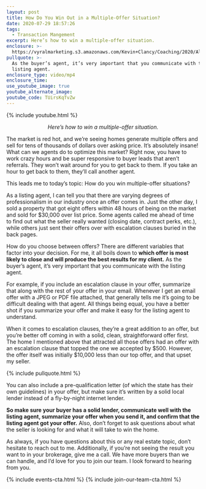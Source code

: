 ```yaml
---
layout: post
title: How Do You Win Out in a Multiple-Offer Situation?
date: 2020-07-29 18:57:26
tags:
  - Transaction Mangement
excerpt: Here’s how to win a multiple-offer situation.
enclosure: >-
  https://vyralmarketing.s3.amazonaws.com/Kevin+Clancy/Coaching/2020/Albany+Real+Estate+Agent-+How+Do+You+Win+Multiple+Offers_.mp4
pullquote: >-
  As the buyer’s agent, it’s very important that you communicate with the
  listing agent.
enclosure_type: video/mp4
enclosure_time:
use_youtube_image: true
youtube_alternate_image:
youtube_code: TUirsKqTvZw
---
```


{% include youtube.html %}

<p style="text-align: center;"><em>Here’s how to win a multiple-offer situation.</em></p>

The market is red hot, and we’re seeing homes generate multiple offers and sell for tens of thousands of dollars over asking price. It’s absolutely insane\! What can we agents do to optimize this market? Right now, you have to work crazy hours and be super responsive to buyer leads that aren’t referrals. They won’t wait around for you to get back to them. If you take an hour to get back to them, they’ll call another agent.&nbsp;

This leads me to today’s topic: How do you win multiple-offer situations?

As a listing agent, I can tell you that there are varying degrees of professionalism in our industry once an offer comes in. Just the other day, I sold a property that got eight offers within 48 hours of being on the market and sold for $30,000 over list price. Some agents called me ahead of time to find out what the seller really wanted (closing date, contract perks, etc.), while others just sent their offers over with escalation clauses buried in the back pages.&nbsp;

How do you choose between offers? There are different variables that factor into your decision. For me, it all boils down to **which offer is most likely to close and will produce the best results for my client.** As the buyer’s agent, it’s very important that you communicate with the listing agent.&nbsp;

For example, if you include an escalation clause in your offer, summarize that along with the rest of your offer in your email. Whenever I get an email offer with a JPEG or PDF file attached, that generally tells me it’s going to be difficult dealing with that agent. All things being equal, you have a better shot if you summarize your offer and make it easy for the listing agent to understand.&nbsp;

When it comes to escalation clauses, they’re a great addition to an offer, but you’re better off coming in with a solid, clean, straightforward offer first. The home I mentioned above that attracted all those offers had an offer with an escalation clause that topped the one we accepted by $500. However, the offer itself was initially $10,000 less than our top offer, and that upset my seller.

{% include pullquote.html %}

You can also include a pre-qualification letter (of which the state has their own guidelines) in your offer, but make sure it’s written by a solid local lender instead of a fly-by-night internet lender.&nbsp;

**So make sure your buyer has a solid lender, communicate well with the listing agent, summarize your offer when you send it, and confirm that the listing agent got your offer.** Also, don’t forget to ask questions about what the seller is looking for and what it will take to win the home.&nbsp;

As always, if you have questions about this or any real estate topic, don’t hesitate to reach out to me. Additionally, if you’re not seeing the result you want to in your brokerage, give me a call. We have more buyers than we can handle, and I’d love for you to join our team. I look forward to hearing from you.

{% include events-cta.html %} {% include join-our-team-cta.html %}